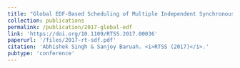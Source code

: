 ```yaml
---
title: "Global EDF-Based Scheduling of Multiple Independent Synchronous Dataflow Graphs"
collection: publications
permalink: /publication/2017-global-edf
link: 'https://doi.org/10.1109/RTSS.2017.00036'
paperurl: '/files/2017-rt-sdf.pdf'
citation: 'Abhishek Singh & Sanjoy Baruah. <i>RTSS (2017)</i>.'
pubtype: 'conference'
---
```

